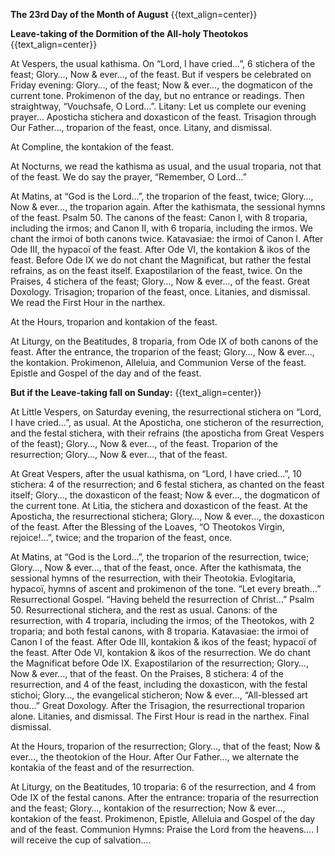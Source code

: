 **The 23rd Day of the Month of August**
{{text_align=center}}

**Leave-taking of the Dormition of the All-holy Theotokos**
{{text_align=center}}

At Vespers, the usual kathisma. On “Lord, I have cried…”, 6 stichera of the feast; Glory…, Now & ever…, of the feast. But if vespers be celebrated on Friday evening: Glory…, of the feast; Now & ever…, the dogmaticon of the current tone. Prokimenon of the day, but no entrance or readings. Then straightway, “Vouchsafe, O Lord…”. Litany: Let us complete our evening prayer… Aposticha stichera and doxasticon of the feast. Trisagion through Our Father…, troparion of the feast, once. Litany, and dismissal.

At Compline, the kontakion of the feast.

At Nocturns, we read the kathisma as usual, and the usual troparia, not that of the feast. We do say the prayer, “Remember, O Lord…”

At Matins, at “God is the Lord…”, the troparion of the feast, twice; Glory…, Now & ever…, the troparion again. After the kathismata, the sessional hymns of the feast. Psalm 50. The canons of the feast: Canon I, with 8 troparia, including the irmos; and Canon II, with 6 troparia, including the irmos. We chant the irmoi of both canons twice. Katavasiae: the irmoi of Canon I. After Ode III, the hypacoï of the feast. After Ode VI, the kontakion & ikos of the feast. Before Ode IX we do not chant the Magnificat, but rather the festal refrains, as on the feast itself. Exapostilarion of the feast, twice. On the Praises, 4 stichera of the feast; Glory…, Now & ever…, of the feast. Great Doxology. Trisagion; troparion of the feast, once. Litanies, and dismissal. We read the First Hour in the narthex.

At the Hours, troparion and kontakion of the feast.

At Liturgy, on the Beatitudes, 8 troparia, from Ode IX of both canons of the feast. After the entrance, the troparion of the feast; Glory…, Now & ever…, the kontakion. Prokimenon, Alleluia, and Communion Verse of the feast. Epistle and Gospel of the day and of the feast.

**But if the Leave-taking fall on Sunday:**
{{text_align=center}}

At Little Vespers, on Saturday evening, the resurrectional stichera on “Lord, I have cried…”, as usual. At the Aposticha, one sticheron of the resurrection, and the festal stichera, with their refrains \(the aposticha from Great Vespers of the feast\); Glory…, Now & ever…, of the feast. Troparion of the resurrection; Glory…, Now & ever…, that of the feast.

At Great Vespers, after the usual kathisma, on “Lord, I have cried…”, 10 stichera: 4 of the resurrection; and 6 festal stichera, as chanted on the feast itself; Glory…, the doxasticon of the feast; Now & ever…, the dogmaticon of the current tone. At Litia, the stichera and doxasticon of the feast. At the Aposticha, the resurrectional stichera; Glory…, Now & ever…, the doxasticon of the feast. After the Blessing of the Loaves, “O Theotokos Virgin, rejoice!…”, twice; and the troparion of the feast, once.

At Matins, at “God is the Lord…”, the troparion of the resurrection, twice; Glory…, Now & ever…, that of the feast, once. After the kathismata, the sessional hymns of the resurrection, with their Theotokia. Evlogitaria, hypacoï, hymns of ascent and prokimenon of the tone. “Let every breath…” Resurrectional Gospel. “Having beheld the resurrection of Christ…” Psalm 50. Resurrectional stichera, and the rest as usual. Canons: of the resurrection, with 4 troparia, including the irmos; of the Theotokos, with 2 troparia; and both festal canons, with 8 troparia. Katavasiae: the irmoi of Canon I of the feast. After Ode III, kontakion & ikos of the feast; hypacoï of the feast. After Ode VI, kontakion & ikos of the resurrection. We do chant the Magnificat before Ode IX. Exapostilarion of the resurrection; Glory…, Now & ever…, that of the feast. On the Praises, 8 stichera: 4 of the resurrection, and 4 of the feast, including the doxasticon, with the festal stichoi; Glory…, the evangelical sticheron; Now & ever…, “All-blessed art thou…” Great Doxology. After the Trisagion, the resurrectional troparion alone. Litanies, and dismissal. The First Hour is read in the narthex. Final dismissal.

At the Hours, troparion of the resurrection; Glory…, that of the feast; Now & ever…, the theotokion of the Hour. After Our Father…, we alternate the kontakia of the feast and of the resurrection.

At Liturgy, on the Beatitudes, 10 troparia: 6 of the resurrection, and 4 from Ode IX of the festal canons. After the entrance: troparia of the resurrection and the feast; Glory…, kontakion of the resurrection; Now & ever…, kontakion of the feast. Prokimenon, Epistle, Alleluia and Gospel of the day and of the feast. Communion Hymns: Praise the Lord from the heavens…. I will receive the cup of salvation….

